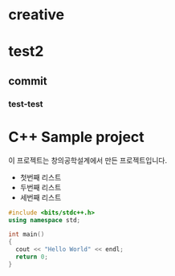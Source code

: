 # creative
# test2
## commit
### test-test

# C++ Sample project
이 프로젝트는 창의공학설계에서 만든 프로젝트입니다.
- 첫번째 리스트
- 두번째 리스트
- 세번째 리스트

```cpp
#include <bits/stdc++.h>
using namespace std;

int main()
{
  cout << "Hello World" << endl;
  return 0;
}

```
